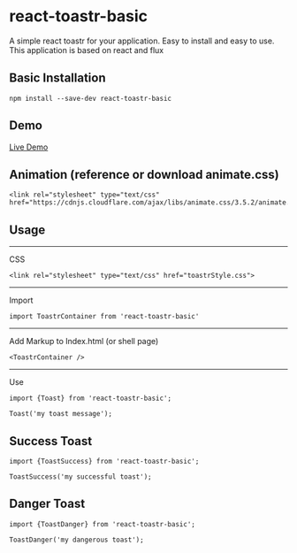 react-toastr-basic
===
A simple react toastr for your application. Easy to install and easy to use. This application is based on react and flux

Basic Installation
---
```
npm install --save-dev react-toastr-basic
```

Demo
---
<a href="https://still-reaches-73675.herokuapp.com/">Live Demo</a>

Animation (reference or download animate.css)
---
```
<link rel="stylesheet" type="text/css" href="https://cdnjs.cloudflare.com/ajax/libs/animate.css/3.5.2/animate.min.css">
```

Usage
---


---
CSS
```
<link rel="stylesheet" type="text/css" href="toastrStyle.css">
```

---
Import
```
import ToastrContainer from 'react-toastr-basic'
```

---
Add Markup to Index.html (or shell page)
```
<ToastrContainer />
```

---
Use
```
import {Toast} from 'react-toastr-basic';
```
```
Toast('my toast message');
```

Success Toast
---
```
import {ToastSuccess} from 'react-toastr-basic';
```
```
ToastSuccess('my successful toast');
```

Danger Toast
---
```
import {ToastDanger} from 'react-toastr-basic';
```
```
ToastDanger('my dangerous toast');
```
